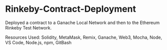# Rinkeby-Contract-Deployment
Deployed a contract to a Ganache Local Network and then to the Ethereum Rinkeby Test Network.

Resources Used:
Solidity,
MetaMask,
Remix,
Ganache,
Web3,
Mocha,
Node,
VS Code,
Node.js,
npm,
GitBash
